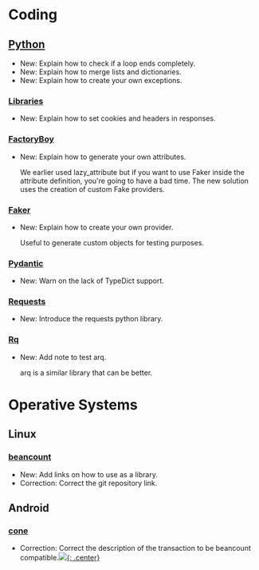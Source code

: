 # Coding

## [Python](python.md)

* New: Explain how to check if a loop ends completely.
* New: Explain how to merge lists and dictionaries.
* New: Explain how to create your own exceptions.

### [Libraries](requests_mock.md)

* New: Explain how to set cookies and headers in responses.

### [FactoryBoy](factoryboy.md)

* New: Explain how to generate your own attributes.

    We earlier used lazy_attribute but if you want to use Faker inside the
    attribute definition, you're going to have a bad time. The new solution
    uses the creation of custom Fake providers.

### [Faker](faker.md)

* New: Explain how to create your own provider.

    Useful to generate custom objects for testing purposes.

### [Pydantic](pydantic.md)

* New: Warn on the lack of TypeDict support.

### [Requests](requests.md)

* New: Introduce the requests python library.

### [Rq](rq.md)

* New: Add note to test arq.

    arq is a similar library that can be better.

# Operative Systems

## Linux

### [beancount](beancount.md)

* New: Add links on how to use as a library.
* Correction: Correct the git repository link.

## Android

### [cone](cone.md)

* Correction: Correct the description of the transaction to be beancount compatible.[![](not-by-ai.svg){: .center}](https://notbyai.fyi)
